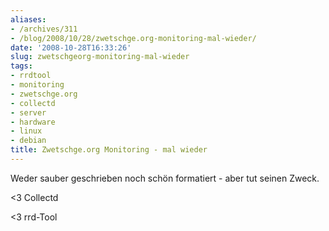 ```yaml
---
aliases:
- /archives/311
- /blog/2008/10/28/zwetschge.org-monitoring-mal-wieder/
date: '2008-10-28T16:33:26'
slug: zwetschgeorg-monitoring-mal-wieder
tags:
- rrdtool
- monitoring
- zwetschge.org
- collectd
- server
- hardware
- linux
- debian
title: Zwetschge.org Monitoring - mal wieder
---
```


Weder sauber geschrieben noch schön formatiert - aber tut seinen Zweck.

<3 Collectd

<3 rrd-Tool
